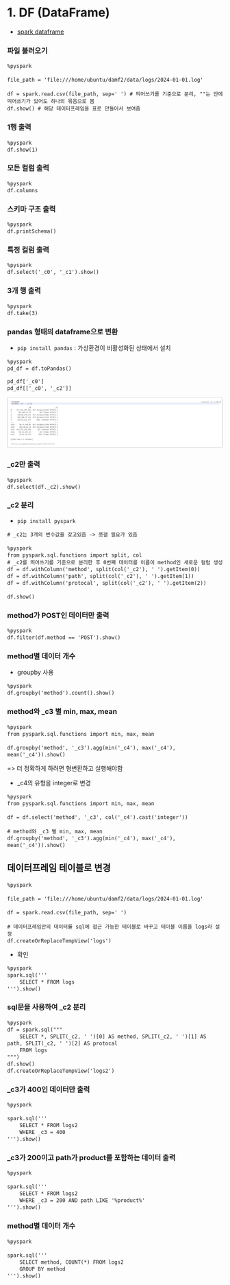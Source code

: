 # 1. DF (DataFrame)
- [spark dataframe](https://spark.apache.org/docs/latest/api/python/getting_started/quickstart_df.html)

### 파일 불러오기
```
%pyspark

file_path = 'file:///home/ubuntu/damf2/data/logs/2024-01-01.log'

df = spark.read.csv(file_path, sep=' ') # 띄어쓰기를 기준으로 분리, ""는 안에 띄어쓰기가 있어도 하나의 묶음으로 봄
df.show() # 해당 데이터프레임을 표로 만들어서 보여줌
```
### 1행 출력
```
%pyspark
df.show(1)
```
### 모든 컬럼 출력
```
%pyspark
df.columns
```
### 스키마 구조 출력
```
%pyspark
df.printSchema()
```
### 특정 컬럼 출력
```
%pyspark
df.select('_c0', '_c1').show()
```
### 3개 행 출력
```
%pyspark
df.take(3)
```
### pandas 형태의 dataframe으로 변환
- `pip install pandas` : 가상환경이 비활성화된 상태에서 설치
```
%pyspark
pd_df = df.toPandas()
```
```
pd_df['_c0']
pd_df[['_c0', '_c2']]
```
![pandas dataframe](/spark/assets/pandas_df.png)
### _c2만 출력
```
%pyspark
df.select(df._c2).show()
```
### _c2 분리
- `pip install pyspark`
```
# _c2는 3개의 변수값을 갖고있음 -> 쪼갤 필요가 있음

%pyspark
from pyspark.sql.functions import split, col
# _c2를 띄어쓰기를 기준으로 분리한 후 0번째 데이터를 이름이 method인 새로운 컬럼 생성
df = df.withColumn('method', split(col('_c2'), ' ').getItem(0))
df = df.withColumn('path', split(col('_c2'), ' ').getItem(1))
df = df.withColumn('protocal', split(col('_c2'), ' ').getItem(2))

df.show()
```
### method가 POST인 데이터만 출력
```
%pyspark
df.filter(df.method == 'POST').show()
```
### method별 데이터 개수
- groupby 사용
```
%pyspark
df.groupby('method').count().show()
```
### method와 _c3 별 min, max, mean
```
%pyspark
from pyspark.sql.functions import min, max, mean

df.groupby('method', '_c3').agg(min('_c4'), max('_c4'), mean('_c4')).show()
```
=> 더 정확하게 하려면 형변환하고 실행해야함
- _c4의 유형을 integer로 변경
```
%pyspark
from pyspark.sql.functions import min, max, mean

df = df.select('method', '_c3', col('_c4').cast('integer'))

# method와 _c3 별 min, max, mean
df.groupby('method', '_c3').agg(min('_c4'), max('_c4'), mean('_c4')).show()
```
## 데이터프레임 테이블로 변경
```
%pyspark

file_path = 'file:///home/ubuntu/damf2/data/logs/2024-01-01.log'

df = spark.read.csv(file_path, sep=' ')

# 데이터프레임안의 데이터를 sql에 접근 가능한 테이블로 바꾸고 테이블 이름을 logs라 설정
df.createOrReplaceTempView('logs')
```
- 확인
```
%pyspark
spark.sql('''
    SELECT * FROM logs
''').show()
```
### sql문을 사용하여 _c2 분리
```
%pyspark
df = spark.sql("""
    SELECT *, SPLIT(_c2, ' ')[0] AS method, SPLIT(_c2, ' ')[1] AS path, SPLIT(_c2, ' ')[2] AS protocal
    FROM logs
""")
df.show()
df.createOrReplaceTempView('logs2')
```
### _c3가 400인 데이터만 출력
```
%pyspark

spark.sql('''
    SELECT * FROM logs2
    WHERE _c3 = 400
''').show()
```
### _c3가 200이고 path가 product를 포함하는 데이터 출력
```
%pyspark

spark.sql('''
    SELECT * FROM logs2
    WHERE _c3 = 200 AND path LIKE '%product%'
''').show()
```
### method별 데이터 개수
```
%pyspark

spark.sql('''
    SELECT method, COUNT(*) FROM logs2
    GROUP BY method
''').show()
```